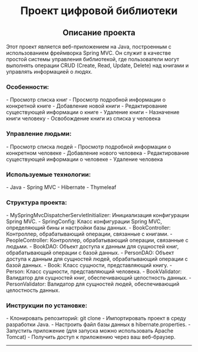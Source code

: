 <div>
  <h1 align="center">
Проект цифровой библиотеки
</h1>
<h2 align="center">
Описание проекта
</h2>
Этот проект является веб-приложением на Java, построенным с использованием фреймворка Spring MVC. 
Он служит в качестве простой системы управления библиотекой, где пользователи могут выполнять операции 
CRUD (Create, Read, Update, Delete) над книгами и управлять информацией о людях.
</div>

<h3>Особенности:</h3>
- Просмотр списка книг 
- Просмотр подробной информации о конкретной книге 
- Добавление новой книги 
- Редактирование существующей информации о книге 
- Удаление книги 
- Назначение книги человеку 
- Освобождение книги из списка у человека

<h3>Управление людьми:</h3>
- Просмотр списка людей
- Просмотр подробной информации о конкретном человеке
- Добавление нового человека
- Редактирование существующей информации о человеке 
- Удаление человека

<h3>Используемые технологии:</h3>
- Java 
- Spring MVC 
- Hibernate 
- Thymeleaf

<h3>Структура проекта:</h3>
- MySpringMvcDispatcherServletInitializer: Инициализация конфигурации Spring MVC.
- SpringConfig: Класс конфигурации Spring MVC, определяющий бины и настройки базы данных. 
- BookController: Контроллер, обрабатывающий операции, связанные с книгами. 
- PeopleController: Контроллер, обрабатывающий операции, связанные с людьми. 
- BookDAO: Объект доступа к данным для сущностей книг, обрабатывающий операции с базой данных. 
- PersonDAO: Объект доступа к данным для сущностей людей, обрабатывающий операции с базой данных. 
- Book: Класс сущности, представляющий книгу. 
- Person: Класс сущности, представляющий человека. 
- BookValidator: Валидатор для сущностей книг, обеспечивающий целостность данных. 
- PersonValidator: Валидатор для сущностей людей, обеспечивающий целостность данных.

<h3>Инструкции по установке:</h3>
- Клонировать репозиторий: git clone <repository_url>
- Импортировать проект в среду разработки Java. 
- Настроить файл базы данных в hibernate.properties. 
- Запустить приложение (для запуска можно использовать Apache Tomcat)
- Получить доступ к приложению через ваш веб-браузер.


***